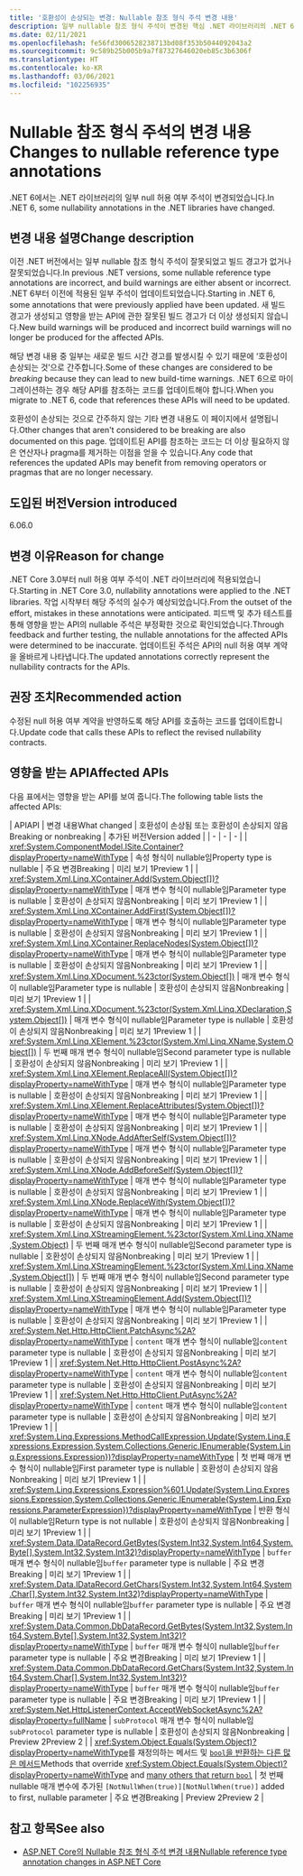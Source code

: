 ```yaml
---
title: '호환성이 손상되는 변경: Nullable 참조 형식 주석 변경 내용'
description: 일부 nullable 참조 형식 주석이 변경된 핵심 .NET 라이브러리의 .NET 6 호환성이 손상되는 변경에 관해 알아봅니다.
ms.date: 02/11/2021
ms.openlocfilehash: fe56fd3006528238713bd08f353b5044092043a2
ms.sourcegitcommit: 9c589b25b005b9a7f87327646020eb85c3b6306f
ms.translationtype: HT
ms.contentlocale: ko-KR
ms.lasthandoff: 03/06/2021
ms.locfileid: "102256935"
---
```

# <a name="changes-to-nullable-reference-type-annotations"></a><span data-ttu-id="3c60c-103">Nullable 참조 형식 주석의 변경 내용</span><span class="sxs-lookup"><span data-stu-id="3c60c-103">Changes to nullable reference type annotations</span></span>

<span data-ttu-id="3c60c-104">.NET 6에서는 .NET 라이브러리의 일부 null 허용 여부 주석이 변경되었습니다.</span><span class="sxs-lookup"><span data-stu-id="3c60c-104">In .NET 6, some nullability annotations in the .NET libraries have changed.</span></span>

## <a name="change-description"></a><span data-ttu-id="3c60c-105">변경 내용 설명</span><span class="sxs-lookup"><span data-stu-id="3c60c-105">Change description</span></span>

<span data-ttu-id="3c60c-106">이전 .NET 버전에서는 일부 nullable 참조 형식 주석이 잘못되었고 빌드 경고가 없거나 잘못되었습니다.</span><span class="sxs-lookup"><span data-stu-id="3c60c-106">In previous .NET versions, some nullable reference type annotations are incorrect, and build warnings are either absent or incorrect.</span></span> <span data-ttu-id="3c60c-107">.NET 6부터 이전에 적용된 일부 주석이 업데이트되었습니다.</span><span class="sxs-lookup"><span data-stu-id="3c60c-107">Starting in .NET 6, some annotations that were previously applied have been updated.</span></span> <span data-ttu-id="3c60c-108">새 빌드 경고가 생성되고 영향을 받는 API에 관한 잘못된 빌드 경고가 더 이상 생성되지 않습니다.</span><span class="sxs-lookup"><span data-stu-id="3c60c-108">New build warnings will be produced and incorrect build warnings will no longer be produced for the affected APIs.</span></span>

<span data-ttu-id="3c60c-109">해당 변경 내용 중 일부는 새로운 빌드 시간 경고를 발생시킬 수 있기 때문에 ‘호환성이 손상되는 것’으로 간주합니다.</span><span class="sxs-lookup"><span data-stu-id="3c60c-109">Some of these changes are considered to be *breaking* because they can lead to new build-time warnings.</span></span> <span data-ttu-id="3c60c-110">.NET 6으로 마이그레이션하는 경우 해당 API를 참조하는 코드를 업데이트해야 합니다.</span><span class="sxs-lookup"><span data-stu-id="3c60c-110">When you migrate to .NET 6, code that references these APIs will need to be updated.</span></span>

<span data-ttu-id="3c60c-111">호환성이 손상되는 것으로 간주하지 않는 기타 변경 내용도 이 페이지에서 설명됩니다.</span><span class="sxs-lookup"><span data-stu-id="3c60c-111">Other changes that aren't considered to be breaking are also documented on this page.</span></span> <span data-ttu-id="3c60c-112">업데이트된 API를 참조하는 코드는 더 이상 필요하지 않은 연산자나 pragma를 제거하는 이점을 얻을 수 있습니다.</span><span class="sxs-lookup"><span data-stu-id="3c60c-112">Any code that references the updated APIs may benefit from removing operators or pragmas that are no longer necessary.</span></span>

## <a name="version-introduced"></a><span data-ttu-id="3c60c-113">도입된 버전</span><span class="sxs-lookup"><span data-stu-id="3c60c-113">Version introduced</span></span>

<span data-ttu-id="3c60c-114">6.0</span><span class="sxs-lookup"><span data-stu-id="3c60c-114">6.0</span></span>

## <a name="reason-for-change"></a><span data-ttu-id="3c60c-115">변경 이유</span><span class="sxs-lookup"><span data-stu-id="3c60c-115">Reason for change</span></span>

<span data-ttu-id="3c60c-116">.NET Core 3.0부터 null 허용 여부 주석이 .NET 라이브러리에 적용되었습니다.</span><span class="sxs-lookup"><span data-stu-id="3c60c-116">Starting in .NET Core 3.0, nullability annotations were applied to the .NET libraries.</span></span> <span data-ttu-id="3c60c-117">작업 시작부터 해당 주석의 실수가 예상되었습니다.</span><span class="sxs-lookup"><span data-stu-id="3c60c-117">From the outset of the effort, mistakes in these annotations were anticipated.</span></span> <span data-ttu-id="3c60c-118">피드백 및 추가 테스트를 통해 영향을 받는 API의 nullable 주석은 부정확한 것으로 확인되었습니다.</span><span class="sxs-lookup"><span data-stu-id="3c60c-118">Through feedback and further testing, the nullable annotations for the affected APIs were determined to be inaccurate.</span></span> <span data-ttu-id="3c60c-119">업데이트된 주석은 API의 null 허용 여부 계약을 올바르게 나타냅니다.</span><span class="sxs-lookup"><span data-stu-id="3c60c-119">The updated annotations correctly represent the nullability contracts for the APIs.</span></span>

## <a name="recommended-action"></a><span data-ttu-id="3c60c-120">권장 조치</span><span class="sxs-lookup"><span data-stu-id="3c60c-120">Recommended action</span></span>

<span data-ttu-id="3c60c-121">수정된 null 허용 여부 계약을 반영하도록 해당 API를 호출하는 코드를 업데이트합니다.</span><span class="sxs-lookup"><span data-stu-id="3c60c-121">Update code that calls these APIs to reflect the revised nullability contracts.</span></span>

## <a name="affected-apis"></a><span data-ttu-id="3c60c-122">영향을 받는 API</span><span class="sxs-lookup"><span data-stu-id="3c60c-122">Affected APIs</span></span>

<span data-ttu-id="3c60c-123">다음 표에서는 영향을 받는 API를 보여 줍니다.</span><span class="sxs-lookup"><span data-stu-id="3c60c-123">The following table lists the affected APIs:</span></span>

| <span data-ttu-id="3c60c-124">API</span><span class="sxs-lookup"><span data-stu-id="3c60c-124">API</span></span> | <span data-ttu-id="3c60c-125">변경 내용</span><span class="sxs-lookup"><span data-stu-id="3c60c-125">What changed</span></span> | <span data-ttu-id="3c60c-126">호환성이 손상됨 또는 호환성이 손상되지 않음</span><span class="sxs-lookup"><span data-stu-id="3c60c-126">Breaking or nonbreaking</span></span> | <span data-ttu-id="3c60c-127">추가된 버전</span><span class="sxs-lookup"><span data-stu-id="3c60c-127">Version added</span></span> |
| - | - | - |
| <xref:System.ComponentModel.ISite.Container?displayProperty=nameWithType> | <span data-ttu-id="3c60c-128">속성 형식이 nullable임</span><span class="sxs-lookup"><span data-stu-id="3c60c-128">Property type is nullable</span></span> | <span data-ttu-id="3c60c-129">주요 변경</span><span class="sxs-lookup"><span data-stu-id="3c60c-129">Breaking</span></span> | <span data-ttu-id="3c60c-130">미리 보기 1</span><span class="sxs-lookup"><span data-stu-id="3c60c-130">Preview 1</span></span> |
| <xref:System.Xml.Linq.XContainer.Add(System.Object[])?displayProperty=nameWithType> | <span data-ttu-id="3c60c-131">매개 변수 형식이 nullable임</span><span class="sxs-lookup"><span data-stu-id="3c60c-131">Parameter type is nullable</span></span> | <span data-ttu-id="3c60c-132">호환성이 손상되지 않음</span><span class="sxs-lookup"><span data-stu-id="3c60c-132">Nonbreaking</span></span> | <span data-ttu-id="3c60c-133">미리 보기 1</span><span class="sxs-lookup"><span data-stu-id="3c60c-133">Preview 1</span></span> |
| <xref:System.Xml.Linq.XContainer.AddFirst(System.Object[])?displayProperty=nameWithType> | <span data-ttu-id="3c60c-134">매개 변수 형식이 nullable임</span><span class="sxs-lookup"><span data-stu-id="3c60c-134">Parameter type is nullable</span></span> | <span data-ttu-id="3c60c-135">호환성이 손상되지 않음</span><span class="sxs-lookup"><span data-stu-id="3c60c-135">Nonbreaking</span></span> | <span data-ttu-id="3c60c-136">미리 보기 1</span><span class="sxs-lookup"><span data-stu-id="3c60c-136">Preview 1</span></span> |
| <xref:System.Xml.Linq.XContainer.ReplaceNodes(System.Object[])?displayProperty=nameWithType> | <span data-ttu-id="3c60c-137">매개 변수 형식이 nullable임</span><span class="sxs-lookup"><span data-stu-id="3c60c-137">Parameter type is nullable</span></span> | <span data-ttu-id="3c60c-138">호환성이 손상되지 않음</span><span class="sxs-lookup"><span data-stu-id="3c60c-138">Nonbreaking</span></span> | <span data-ttu-id="3c60c-139">미리 보기 1</span><span class="sxs-lookup"><span data-stu-id="3c60c-139">Preview 1</span></span> |
| <xref:System.Xml.Linq.XDocument.%23ctor(System.Object[])> | <span data-ttu-id="3c60c-140">매개 변수 형식이 nullable임</span><span class="sxs-lookup"><span data-stu-id="3c60c-140">Parameter type is nullable</span></span> | <span data-ttu-id="3c60c-141">호환성이 손상되지 않음</span><span class="sxs-lookup"><span data-stu-id="3c60c-141">Nonbreaking</span></span> | <span data-ttu-id="3c60c-142">미리 보기 1</span><span class="sxs-lookup"><span data-stu-id="3c60c-142">Preview 1</span></span> |
| <xref:System.Xml.Linq.XDocument.%23ctor(System.Xml.Linq.XDeclaration,System.Object[])> | <span data-ttu-id="3c60c-143">매개 변수 형식이 nullable임</span><span class="sxs-lookup"><span data-stu-id="3c60c-143">Parameter type is nullable</span></span> | <span data-ttu-id="3c60c-144">호환성이 손상되지 않음</span><span class="sxs-lookup"><span data-stu-id="3c60c-144">Nonbreaking</span></span> | <span data-ttu-id="3c60c-145">미리 보기 1</span><span class="sxs-lookup"><span data-stu-id="3c60c-145">Preview 1</span></span> |
| <xref:System.Xml.Linq.XElement.%23ctor(System.Xml.Linq.XName,System.Object[])> | <span data-ttu-id="3c60c-146">두 번째 매개 변수 형식이 nullable임</span><span class="sxs-lookup"><span data-stu-id="3c60c-146">Second parameter type is nullable</span></span> | <span data-ttu-id="3c60c-147">호환성이 손상되지 않음</span><span class="sxs-lookup"><span data-stu-id="3c60c-147">Nonbreaking</span></span> | <span data-ttu-id="3c60c-148">미리 보기 1</span><span class="sxs-lookup"><span data-stu-id="3c60c-148">Preview 1</span></span> |
| <xref:System.Xml.Linq.XElement.ReplaceAll(System.Object[])?displayProperty=nameWithType> | <span data-ttu-id="3c60c-149">매개 변수 형식이 nullable임</span><span class="sxs-lookup"><span data-stu-id="3c60c-149">Parameter type is nullable</span></span> | <span data-ttu-id="3c60c-150">호환성이 손상되지 않음</span><span class="sxs-lookup"><span data-stu-id="3c60c-150">Nonbreaking</span></span> | <span data-ttu-id="3c60c-151">미리 보기 1</span><span class="sxs-lookup"><span data-stu-id="3c60c-151">Preview 1</span></span> |
| <xref:System.Xml.Linq.XElement.ReplaceAttributes(System.Object[])?displayProperty=nameWithType> | <span data-ttu-id="3c60c-152">매개 변수 형식이 nullable임</span><span class="sxs-lookup"><span data-stu-id="3c60c-152">Parameter type is nullable</span></span> | <span data-ttu-id="3c60c-153">호환성이 손상되지 않음</span><span class="sxs-lookup"><span data-stu-id="3c60c-153">Nonbreaking</span></span> | <span data-ttu-id="3c60c-154">미리 보기 1</span><span class="sxs-lookup"><span data-stu-id="3c60c-154">Preview 1</span></span> |
| <xref:System.Xml.Linq.XNode.AddAfterSelf(System.Object[])?displayProperty=nameWithType> | <span data-ttu-id="3c60c-155">매개 변수 형식이 nullable임</span><span class="sxs-lookup"><span data-stu-id="3c60c-155">Parameter type is nullable</span></span> | <span data-ttu-id="3c60c-156">호환성이 손상되지 않음</span><span class="sxs-lookup"><span data-stu-id="3c60c-156">Nonbreaking</span></span> | <span data-ttu-id="3c60c-157">미리 보기 1</span><span class="sxs-lookup"><span data-stu-id="3c60c-157">Preview 1</span></span> |
| <xref:System.Xml.Linq.XNode.AddBeforeSelf(System.Object[])?displayProperty=nameWithType> | <span data-ttu-id="3c60c-158">매개 변수 형식이 nullable임</span><span class="sxs-lookup"><span data-stu-id="3c60c-158">Parameter type is nullable</span></span> | <span data-ttu-id="3c60c-159">호환성이 손상되지 않음</span><span class="sxs-lookup"><span data-stu-id="3c60c-159">Nonbreaking</span></span> | <span data-ttu-id="3c60c-160">미리 보기 1</span><span class="sxs-lookup"><span data-stu-id="3c60c-160">Preview 1</span></span> |
| <xref:System.Xml.Linq.XNode.ReplaceWith(System.Object[])?displayProperty=nameWithType> | <span data-ttu-id="3c60c-161">매개 변수 형식이 nullable임</span><span class="sxs-lookup"><span data-stu-id="3c60c-161">Parameter type is nullable</span></span> | <span data-ttu-id="3c60c-162">호환성이 손상되지 않음</span><span class="sxs-lookup"><span data-stu-id="3c60c-162">Nonbreaking</span></span> | <span data-ttu-id="3c60c-163">미리 보기 1</span><span class="sxs-lookup"><span data-stu-id="3c60c-163">Preview 1</span></span> |
| <xref:System.Xml.Linq.XStreamingElement.%23ctor(System.Xml.Linq.XName,System.Object)> | <span data-ttu-id="3c60c-164">두 번째 매개 변수 형식이 nullable임</span><span class="sxs-lookup"><span data-stu-id="3c60c-164">Second parameter type is nullable</span></span> | <span data-ttu-id="3c60c-165">호환성이 손상되지 않음</span><span class="sxs-lookup"><span data-stu-id="3c60c-165">Nonbreaking</span></span> | <span data-ttu-id="3c60c-166">미리 보기 1</span><span class="sxs-lookup"><span data-stu-id="3c60c-166">Preview 1</span></span> |
| <xref:System.Xml.Linq.XStreamingElement.%23ctor(System.Xml.Linq.XName,System.Object[])> | <span data-ttu-id="3c60c-167">두 번째 매개 변수 형식이 nullable임</span><span class="sxs-lookup"><span data-stu-id="3c60c-167">Second parameter type is nullable</span></span> | <span data-ttu-id="3c60c-168">호환성이 손상되지 않음</span><span class="sxs-lookup"><span data-stu-id="3c60c-168">Nonbreaking</span></span> | <span data-ttu-id="3c60c-169">미리 보기 1</span><span class="sxs-lookup"><span data-stu-id="3c60c-169">Preview 1</span></span> |
| <xref:System.Xml.Linq.XStreamingElement.Add(System.Object[])?displayProperty=nameWithType> | <span data-ttu-id="3c60c-170">매개 변수 형식이 nullable임</span><span class="sxs-lookup"><span data-stu-id="3c60c-170">Parameter type is nullable</span></span> | <span data-ttu-id="3c60c-171">호환성이 손상되지 않음</span><span class="sxs-lookup"><span data-stu-id="3c60c-171">Nonbreaking</span></span> | <span data-ttu-id="3c60c-172">미리 보기 1</span><span class="sxs-lookup"><span data-stu-id="3c60c-172">Preview 1</span></span> |
| <xref:System.Net.Http.HttpClient.PatchAsync%2A?displayProperty=nameWithType> | <span data-ttu-id="3c60c-173">`content` 매개 변수 형식이 nullable임</span><span class="sxs-lookup"><span data-stu-id="3c60c-173">`content` parameter type is nullable</span></span> | <span data-ttu-id="3c60c-174">호환성이 손상되지 않음</span><span class="sxs-lookup"><span data-stu-id="3c60c-174">Nonbreaking</span></span> | <span data-ttu-id="3c60c-175">미리 보기 1</span><span class="sxs-lookup"><span data-stu-id="3c60c-175">Preview 1</span></span> |
| <xref:System.Net.Http.HttpClient.PostAsync%2A?displayProperty=nameWithType> | <span data-ttu-id="3c60c-176">`content` 매개 변수 형식이 nullable임</span><span class="sxs-lookup"><span data-stu-id="3c60c-176">`content` parameter type is nullable</span></span>  | <span data-ttu-id="3c60c-177">호환성이 손상되지 않음</span><span class="sxs-lookup"><span data-stu-id="3c60c-177">Nonbreaking</span></span> | <span data-ttu-id="3c60c-178">미리 보기 1</span><span class="sxs-lookup"><span data-stu-id="3c60c-178">Preview 1</span></span> |
| <xref:System.Net.Http.HttpClient.PutAsync%2A?displayProperty=nameWithType> | <span data-ttu-id="3c60c-179">`content` 매개 변수 형식이 nullable임</span><span class="sxs-lookup"><span data-stu-id="3c60c-179">`content` parameter type is nullable</span></span>  | <span data-ttu-id="3c60c-180">호환성이 손상되지 않음</span><span class="sxs-lookup"><span data-stu-id="3c60c-180">Nonbreaking</span></span> | <span data-ttu-id="3c60c-181">미리 보기 1</span><span class="sxs-lookup"><span data-stu-id="3c60c-181">Preview 1</span></span> |
| <xref:System.Linq.Expressions.MethodCallExpression.Update(System.Linq.Expressions.Expression,System.Collections.Generic.IEnumerable{System.Linq.Expressions.Expression})?displayProperty=nameWithType> | <span data-ttu-id="3c60c-182">첫 번째 매개 변수 형식이 nullable임</span><span class="sxs-lookup"><span data-stu-id="3c60c-182">First parameter type is nullable</span></span> | <span data-ttu-id="3c60c-183">호환성이 손상되지 않음</span><span class="sxs-lookup"><span data-stu-id="3c60c-183">Nonbreaking</span></span> | <span data-ttu-id="3c60c-184">미리 보기 1</span><span class="sxs-lookup"><span data-stu-id="3c60c-184">Preview 1</span></span> |
| <xref:System.Linq.Expressions.Expression%601.Update(System.Linq.Expressions.Expression,System.Collections.Generic.IEnumerable{System.Linq.Expressions.ParameterExpression})?displayProperty=nameWithType> | <span data-ttu-id="3c60c-185">반환 형식이 nullable임</span><span class="sxs-lookup"><span data-stu-id="3c60c-185">Return type is not nullable</span></span> | <span data-ttu-id="3c60c-186">호환성이 손상되지 않음</span><span class="sxs-lookup"><span data-stu-id="3c60c-186">Nonbreaking</span></span> | <span data-ttu-id="3c60c-187">미리 보기 1</span><span class="sxs-lookup"><span data-stu-id="3c60c-187">Preview 1</span></span> |
| <xref:System.Data.IDataRecord.GetBytes(System.Int32,System.Int64,System.Byte[],System.Int32,System.Int32)?displayProperty=nameWithType> | <span data-ttu-id="3c60c-188">`buffer` 매개 변수 형식이 nullable임</span><span class="sxs-lookup"><span data-stu-id="3c60c-188">`buffer` parameter type is nullable</span></span> | <span data-ttu-id="3c60c-189">주요 변경</span><span class="sxs-lookup"><span data-stu-id="3c60c-189">Breaking</span></span> | <span data-ttu-id="3c60c-190">미리 보기 1</span><span class="sxs-lookup"><span data-stu-id="3c60c-190">Preview 1</span></span> |
| <xref:System.Data.IDataRecord.GetChars(System.Int32,System.Int64,System.Char[],System.Int32,System.Int32)?displayProperty=nameWithType> | <span data-ttu-id="3c60c-191">`buffer` 매개 변수 형식이 nullable임</span><span class="sxs-lookup"><span data-stu-id="3c60c-191">`buffer` parameter type is nullable</span></span> | <span data-ttu-id="3c60c-192">주요 변경</span><span class="sxs-lookup"><span data-stu-id="3c60c-192">Breaking</span></span> | <span data-ttu-id="3c60c-193">미리 보기 1</span><span class="sxs-lookup"><span data-stu-id="3c60c-193">Preview 1</span></span> |
| <xref:System.Data.Common.DbDataRecord.GetBytes(System.Int32,System.Int64,System.Byte[],System.Int32,System.Int32)?displayProperty=nameWithType> | <span data-ttu-id="3c60c-194">`buffer` 매개 변수 형식이 nullable임</span><span class="sxs-lookup"><span data-stu-id="3c60c-194">`buffer` parameter type is nullable</span></span> | <span data-ttu-id="3c60c-195">주요 변경</span><span class="sxs-lookup"><span data-stu-id="3c60c-195">Breaking</span></span> | <span data-ttu-id="3c60c-196">미리 보기 1</span><span class="sxs-lookup"><span data-stu-id="3c60c-196">Preview 1</span></span> |
| <xref:System.Data.Common.DbDataRecord.GetChars(System.Int32,System.Int64,System.Char[],System.Int32,System.Int32)?displayProperty=nameWithType> | <span data-ttu-id="3c60c-197">`buffer` 매개 변수 형식이 nullable임</span><span class="sxs-lookup"><span data-stu-id="3c60c-197">`buffer` parameter type is nullable</span></span> | <span data-ttu-id="3c60c-198">주요 변경</span><span class="sxs-lookup"><span data-stu-id="3c60c-198">Breaking</span></span> | <span data-ttu-id="3c60c-199">미리 보기 1</span><span class="sxs-lookup"><span data-stu-id="3c60c-199">Preview 1</span></span> |
| <xref:System.Net.HttpListenerContext.AcceptWebSocketAsync%2A?displayProperty=fullName> | <span data-ttu-id="3c60c-200">`subProtocol` 매개 변수 형식이 nullable임</span><span class="sxs-lookup"><span data-stu-id="3c60c-200">`subProtocol` parameter type is nullable</span></span> | <span data-ttu-id="3c60c-201">호환성이 손상되지 않음</span><span class="sxs-lookup"><span data-stu-id="3c60c-201">Nonbreaking</span></span> | <span data-ttu-id="3c60c-202">Preview 2</span><span class="sxs-lookup"><span data-stu-id="3c60c-202">Preview 2</span></span> |
| <span data-ttu-id="3c60c-203"><xref:System.Object.Equals(System.Object)?displayProperty=nameWithType>를 재정의하는 메서드 및 [`bool`을 반환하는 다른 많은 메서드](https://github.com/dotnet/runtime/pull/47598/files)</span><span class="sxs-lookup"><span data-stu-id="3c60c-203">Methods that override <xref:System.Object.Equals(System.Object)?displayProperty=nameWithType> and [many others that return `bool`](https://github.com/dotnet/runtime/pull/47598/files)</span></span> | <span data-ttu-id="3c60c-204">첫 번째 nullable 매개 변수에 추가된 `[NotNullWhen(true)]`</span><span class="sxs-lookup"><span data-stu-id="3c60c-204">`[NotNullWhen(true)]` added to first, nullable parameter</span></span> | <span data-ttu-id="3c60c-205">주요 변경</span><span class="sxs-lookup"><span data-stu-id="3c60c-205">Breaking</span></span> | <span data-ttu-id="3c60c-206">Preview 2</span><span class="sxs-lookup"><span data-stu-id="3c60c-206">Preview 2</span></span> |

## <a name="see-also"></a><span data-ttu-id="3c60c-207">참고 항목</span><span class="sxs-lookup"><span data-stu-id="3c60c-207">See also</span></span>

- [<span data-ttu-id="3c60c-208">ASP.NET Core의 Nullable 참조 형식 주석 변경 내용</span><span class="sxs-lookup"><span data-stu-id="3c60c-208">Nullable reference type annotation changes in ASP.NET Core</span></span>](../../aspnet-core/6.0/nullable-reference-type-annotations-changed.md)

<!--

### Category

Core .NET libraries

### Affected APIs

- `P:System.ComponentModel.ISite.Container`
- `M:System.Xml.Linq.XContainer.Add(System.Object[])`
- `M:System.Xml.Linq.XContainer.AddFirst(System.Object[])`
- `M:System.Xml.Linq.XContainer.ReplaceNodes(System.Object[])`
- `M:System.Xml.Linq.XDocument.#ctor(System.Object[])`
- `M:System.Xml.Linq.XDocument.#ctor(System.Xml.Linq.XDeclaration,System.Object[])`
- `M:System.Xml.Linq.XElement.#ctor(System.Xml.Linq.XName,System.Object[])`
- `M:System.Xml.Linq.XElement.ReplaceAll(System.Object[])`
- `M:System.Xml.Linq.XElement.ReplaceAttributes(System.Object[])`
- `M:System.Xml.Linq.XNode.AddAfterSelf(System.Object[])`
- `M:System.Xml.Linq.XNode.AddBeforeSelf(System.Object[])`
- `M:System.Xml.Linq.XNode.ReplaceWith(System.Object[])`
- `M:System.Xml.Linq.XStreamingElement.#ctor(System.Xml.Linq.XName,System.Object)`
- `M:System.Xml.Linq.XStreamingElement.#ctor(System.Xml.Linq.XName,System.Object[])`
- `M:System.Xml.Linq.XStreamingElement.Add(System.Object[])`
- `O:System.Net.Http.HttpClient.PatchAsync`
- `O:System.Net.Http.HttpClient.PostAsync`
- `O:System.Net.Http.HttpClient.PutAsync`
- `M:System.Linq.Expressions.MethodCallExpression.Update(System.Linq.Expressions.Expression,System.Collections.Generic.IEnumerable{System.Linq.Expressions.Expression})`
- `M:System.Linq.Expressions.Expression%601.Update(System.Linq.Expressions.Expression,System.Collections.Generic.IEnumerable{System.Linq.Expressions.ParameterExpression})`
- `M:System.Data.IDataRecord.GetBytes(System.Int32,System.Int64,System.Byte[],System.Int32,System.Int32)`
- `M:System.Data.IDataRecord.GetChars(System.Int32,System.Int64,System.Char[],System.Int32,System.Int32)`
- `M:System.Data.Common.DbDataRecord.GetBytes(System.Int32,System.Int64,System.Byte[],System.Int32,System.Int32)`
- `M:System.Data.Common.DbDataRecord.GetChars(System.Int32,System.Int64,System.Char[],System.Int32,System.Int32)`

-->
